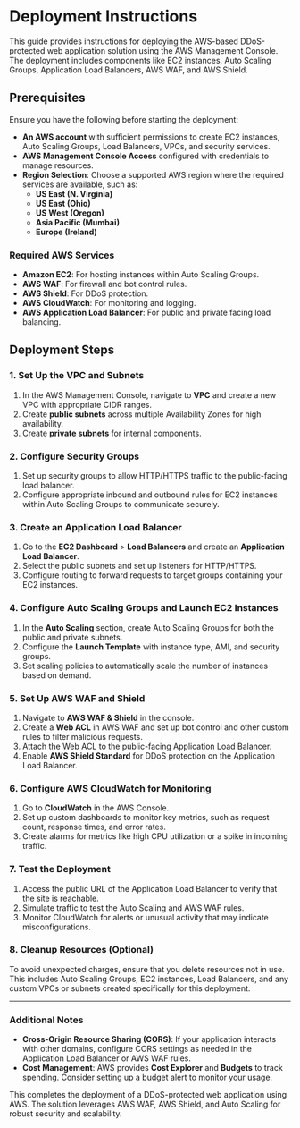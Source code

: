 # Deployment Instructions

This guide provides instructions for deploying the AWS-based DDoS-protected web application solution using the AWS Management Console. The deployment includes components like EC2 instances, Auto Scaling Groups, Application Load Balancers, AWS WAF, and AWS Shield.

## Prerequisites

Ensure you have the following before starting the deployment:

- **An AWS account** with sufficient permissions to create EC2 instances, Auto Scaling Groups, Load Balancers, VPCs, and security services.
- **AWS Management Console Access** configured with credentials to manage resources.
- **Region Selection**: Choose a supported AWS region where the required services are available, such as:
  - **US East (N. Virginia)**
  - **US East (Ohio)**
  - **US West (Oregon)**
  - **Asia Pacific (Mumbai)**
  - **Europe (Ireland)**

### Required AWS Services

- **Amazon EC2**: For hosting instances within Auto Scaling Groups.
- **AWS WAF**: For firewall and bot control rules.
- **AWS Shield**: For DDoS protection.
- **AWS CloudWatch**: For monitoring and logging.
- **AWS Application Load Balancer**: For public and private facing load balancing.

## Deployment Steps

### 1. Set Up the VPC and Subnets

1. In the AWS Management Console, navigate to **VPC** and create a new VPC with appropriate CIDR ranges.
2. Create **public subnets** across multiple Availability Zones for high availability.
3. Create **private subnets** for internal components.

### 2. Configure Security Groups

1. Set up security groups to allow HTTP/HTTPS traffic to the public-facing load balancer.
2. Configure appropriate inbound and outbound rules for EC2 instances within Auto Scaling Groups to communicate securely.

### 3. Create an Application Load Balancer

1. Go to the **EC2 Dashboard** > **Load Balancers** and create an **Application Load Balancer**.
2. Select the public subnets and set up listeners for HTTP/HTTPS.
3. Configure routing to forward requests to target groups containing your EC2 instances.

### 4. Configure Auto Scaling Groups and Launch EC2 Instances

1. In the **Auto Scaling** section, create Auto Scaling Groups for both the public and private subnets.
2. Configure the **Launch Template** with instance type, AMI, and security groups.
3. Set scaling policies to automatically scale the number of instances based on demand.

### 5. Set Up AWS WAF and Shield

1. Navigate to **AWS WAF & Shield** in the console.
2. Create a **Web ACL** in AWS WAF and set up bot control and other custom rules to filter malicious requests.
3. Attach the Web ACL to the public-facing Application Load Balancer.
4. Enable **AWS Shield Standard** for DDoS protection on the Application Load Balancer.

### 6. Configure AWS CloudWatch for Monitoring

1. Go to **CloudWatch** in the AWS Console.
2. Set up custom dashboards to monitor key metrics, such as request count, response times, and error rates.
3. Create alarms for metrics like high CPU utilization or a spike in incoming traffic.

### 7. Test the Deployment

1. Access the public URL of the Application Load Balancer to verify that the site is reachable.
2. Simulate traffic to test the Auto Scaling and AWS WAF rules.
3. Monitor CloudWatch for alerts or unusual activity that may indicate misconfigurations.

### 8. Cleanup Resources (Optional)

To avoid unexpected charges, ensure that you delete resources not in use. This includes Auto Scaling Groups, EC2 instances, Load Balancers, and any custom VPCs or subnets created specifically for this deployment.

---

### Additional Notes

- **Cross-Origin Resource Sharing (CORS)**: If your application interacts with other domains, configure CORS settings as needed in the Application Load Balancer or AWS WAF rules.
- **Cost Management**: AWS provides **Cost Explorer** and **Budgets** to track spending. Consider setting up a budget alert to monitor your usage.

This completes the deployment of a DDoS-protected web application using AWS. The solution leverages AWS WAF, AWS Shield, and Auto Scaling for robust security and scalability.
